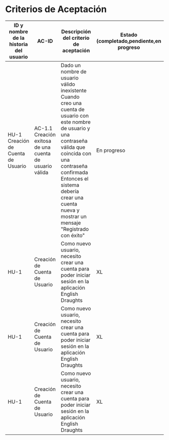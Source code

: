 # Criterios de Aceptación
 | ID y nombre de la historia del usuario  |AC-ID| Descripción del criterio de aceptación | Estado (completado,pendiente,en progreso| 
| ------------- | ------------- | ------------- | ---|
|HU-1 Creación de Cuenta de Usuario|AC-1.1 Creación exitosa de una cuenta de usuario válida|Dado un nombre de usuario válido inexistente Cuando creo una cuenta de usuario con este nombre de usuario y una contraseña válida que coincida con una contraseña confirmada Entonces el sistema debería crear una cuenta nueva y mostrar un mensaje "Registrado con éxito"|En progreso| 
| HU-1  | Creación de Cuenta de Usuario  | Como nuevo usuario, necesito crear una cuenta para poder iniciar sesión en la aplicación English Draughts  | XL  | 6 | TBD | pendiente | 
| HU-1  | Creación de Cuenta de Usuario  | Como nuevo usuario, necesito crear una cuenta para poder iniciar sesión en la aplicación English Draughts  | XL  | 6 | TBD | pendiente | 
| HU-1  | Creación de Cuenta de Usuario  | Como nuevo usuario, necesito crear una cuenta para poder iniciar sesión en la aplicación English Draughts  | XL  | 6 | TBD | pendiente | 
